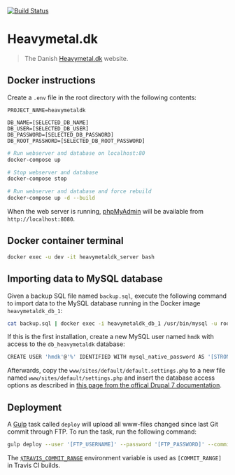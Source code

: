 [![Build Status](https://travis-ci.org/ckjeldgaard/heavymetaldk.svg?branch=master)](https://travis-ci.org/ckjeldgaard/heavymetaldk)

# Heavymetal.dk

> The Danish [Heavymetal.dk](http://heavymetal.dk) website.

## Docker instructions

Create a `.env` file in the root directory with the following contents:

```
PROJECT_NAME=heavymetaldk

DB_NAME=[SELECTED_DB_NAME]
DB_USER=[SELECTED_DB_USER]
DB_PASSWORD=[SELECTED_DB_PASSWORD]
DB_ROOT_PASSWORD=[SELECTED_DB_ROOT_PASSWORD]
```

``` bash
# Run webserver and database on localhost:80
docker-compose up

# Stop webserver and database
docker-compose stop

# Run webserver and database and force rebuild
docker-compose up -d --build
```

When the web server is running, [phpMyAdmin](https://www.phpmyadmin.net/) will be available from `http://localhost:8080`.

## Docker container terminal

``` bash
docker exec -u dev -it heavymetaldk_server bash
```

## Importing data to MySQL database

Given a backup SQL file named `backup.sql`, execute the following command to import data to the MySQL database running in the Docker image `heavymetaldk_db_1`:

``` bash
cat backup.sql | docker exec -i heavymetaldk_db_1 /usr/bin/mysql -u root --password=docker db_heavymetaldk
```

If this is the first installation, create a new MySQL user named `hmdk` with access to the `db_heavymetaldk` database:

``` bash
CREATE USER 'hmdk'@'%' IDENTIFIED WITH mysql_native_password AS '[STRONG_MYSQL_PASSWORD]'; GRANT USAGE ON *.* TO 'hmdk'@'%' REQUIRE NONE WITH MAX_QUERIES_PER_HOUR 0 MAX_CONNECTIONS_PER_HOUR 0 MAX_UPDATES_PER_HOUR 0 MAX_USER_CONNECTIONS 0; GRANT ALL PRIVILEGES ON `db_heavymetaldk`.* TO 'hmdk'@'%';
```

Afterwards, copy the `www/sites/default/default.settings.php` to a new file named `www/sites/default/settings.php` and insert the database access options as described in [this page from the offical Drupal 7 documentation](https://www.drupal.org/docs/7/install/step-3-create-settingsphp-and-the-files-directory).

## Deployment

A [Gulp](https://gulpjs.com/) task called `deploy` will upload all www-files changed since last Git commit through FTP. To run the task, run the following command:

``` bash
gulp deploy --user '[FTP_USERNAME]' --password '[FTP_PASSWORD]' --commitrange [COMMIT_RANGE]
```

The [`$TRAVIS_COMMIT_RANGE`](https://docs.travis-ci.com/user/environment-variables/#Default-Environment-Variables) environment variable is used as `[COMMIT_RANGE]` in Travis CI builds.
